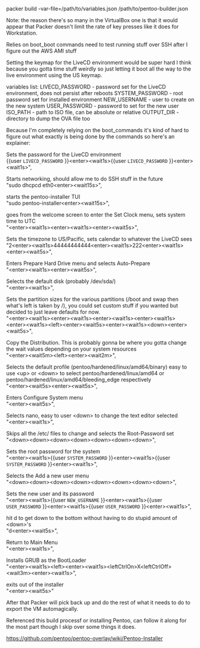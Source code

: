 packer build -var-file=/path/to/variables.json /path/to/pentoo-builder.json

Note: the reason there's so many <wait100ms> in the VirtualBox one is that it would appear that Packer doesn't limit the rate of key presses like it does for Workstation.

Relies on boot_boot commands need to test running stuff over SSH after I figure out the AWS AMI stuff

Setting the keymap for the LiveCD environment would be super hard I think because you gotta time stuff weirdly so just letting it boot all the way to the live environment using the US keymap.

variables list:
LIVECD_PASSWORD - password set for the LiveCD environment, does not persist after reboots
SYSTEM_PASSWORD - root password set for installed environment
NEW_USERNAME - user to create on the new system
USER_PASSWORD - password to set for the new user
ISO_PATH - path to ISO file, can be absolute or relative
OUTPUT_DIR - directory to dump the OVA file too

Because I'm completely relying on the boot_commands it's kind of hard to figure out what exactly is being done by the commands so here's an explainer:

Sets the password for the LiveCD environment</br>
\{\{user `LIVECD_PASSWORD` \}\}\<enter\>\<wait1s\>\{\{user `LIVECD_PASSWORD` \}\}\<enter\>\<wait1s\>\",

Starts networking, should allow me to do SSH stuff in the future</br>
\"sudo dhcpcd eth0\<enter\>\<wait15s\>\",

starts the pentoo-installer TUI</br>
\"sudo pentoo-installer\<enter\>\<wait15s\>\",

goes from the welcome screen to enter the Set Clock menu, sets system time to UTC</br>
\"\<enter\>\<wait1s\>\<enter\>\<wait1s\>\<enter\>\<wait5s\>\",

Sets the timezone to US/Pacific, sets calendar to whatever the LiveCD sees</br>
\"2\<enter\>\<wait1s\>44444444444\<enter\>\<wait1s\>222\<enter\>\<wait1s\>\<enter\>\<wait5s\>\",

Enters Prepare Hard Drive menu and selects Auto-Prepare</br>
\"\<enter\>\<wait1s\>\<enter\>\<wait5s\>\",

Selects the default disk \(probably /dev/sda/\)</br>
\"\<enter\>\<wait1s\>\",

Sets the partition sizes for the various partitions \(/boot and swap then what's left is taken by /\), you could set custom stuff if you wanted but decided to just leave defaults for now.</br>
\"\<enter\>\<wait1s\>\<enter\>\<wait1s\>\<enter\>\<wait1s\>\<enter\>\<wait1s\>\<enter\>\<wait1s\>\<left\>\<enter\>\<wait5s\>\<enter\>\<wait1s\>\<down\>\<enter\>\<wait5s\>\",

Copy the Distribution. This is probably gonna be where you gotta change the wait values depending on your system resources</br>
\"\<enter\>\<wait5m\>\<left\>\<enter\>\<wait2m\>\",

Selects the default profile \(pentoo/hardened/linux/amd64/binary\) easy to use \<up\> or \<down\> to select pentoo/hardened/linux/amd64 or pentoo/hardened/linux/amd64/bleeding_edge respectively</br>
\"\<enter\>\<wait5s\>\<enter\>\<wait5s\>\",

Enters Configure System menu</br>
\"\<enter\>\<wait5s\>\",

Selects nano, easy to user \<down\> to change the text editor selected</br>
\"\<enter\>\<wait1s\>\",

Skips all the /etc/ files to change and selects the Root-Password set</br>
\"\<down\>\<down\>\<down\>\<down\>\<down\>\<down\>\<down\>\",

Sets the root password for the system</br>
\"\<enter\>\<wait1s\>\{\{user `SYSTEM_PASSWORD` \}\}\<enter\>\<wait1s\>\{\{user `SYSTEM_PASSWORD` \}\}\<enter\>\<wait1s\>\",

Selects the Add a new user menu</br>
\"\<down\>\<down\>\<down\>\<down\>\<down\>\<down\>\<down\>\<down\>\",

Sets the new user and its password</br>
\"\<enter\>\<wait1s\>\{\{user `NEW_USERNAME` \}\}\<enter\>\<wait1s\>\{\{user `USER_PASSWORD` \}\}\<enter\>\<wait1s\>\{\{user `USER_PASSWORD` \}\}\<enter\>\<wait1s\>\",

hit d to get down to the bottom without having to do stupid amount of \<down\>'s</br>
\"d\<enter\>\<wait5s\>\",

Return to Main Menu</br>
\"\<enter\>\<wait1s\>\",

Installs GRUB as the BootLoader</br>
\"\<enter\>\<wait1s\>\<left\>\<enter\>\<wait1s\>\<leftCtrlOn\>X\<leftCtrlOff\>\<wait3m\>\<enter\>\<wait1s\>\",

exits out of the installer</br>
\"\<enter\>\<wait5s\>\"

After that Packer will pick back up and do the rest of what it needs to do to export the VM automagically.

Referenced this build processf or installing Pentoo, can follow it along for the most part though I skip over some things it does.

https://github.com/pentoo/pentoo-overlay/wiki/Pentoo-Installer
